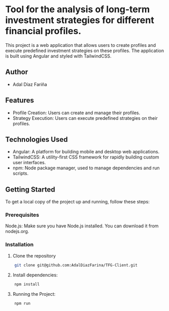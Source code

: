 # Tool for the analysis of long-term investment strategies for different financial profiles.

This project is a web application that allows users to create profiles and execute predefined investment strategies on these profiles. The application is built using Angular and styled with TailwindCSS.

## Author
* Adal Díaz Fariña

## Features
* Profile Creation: Users can create and manage their profiles.
* Strategy Execution: Users can execute predefined strategies on their profiles.

## Technologies Used
* Angular: A platform for building mobile and desktop web applications.
* TailwindCSS: A utility-first CSS framework for rapidly building custom user interfaces.
* npm: Node package manager, used to manage dependencies and run scripts.

## Getting Started
To get a local copy of the project up and running, follow these steps:

### Prerequisites
Node.js: Make sure you have Node.js installed. You can download it from nodejs.org.

### Installation
1. Clone the repository
```bash
    git clone git@github.com:AdalDiazFarina/TFG-Client.git
```
2. Install dependencies:
```bash
    npm install
```
3. Running the Project:
```bash
    npm run
```
